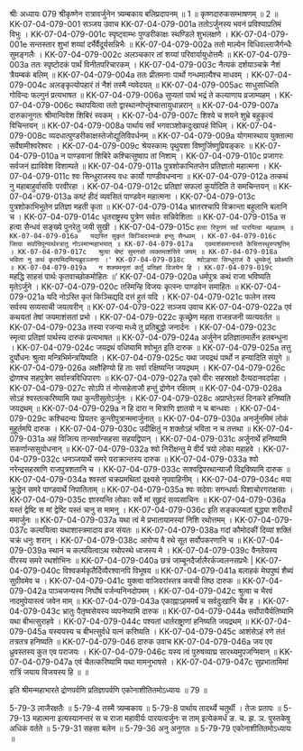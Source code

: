 श्रीः
अध्यायः 079
श्रीकृष्णेन रात्रावर्जुनेन त्र्यम्बकाय बलिप्रदापनम् ॥ 1 ॥ कृष्णदारुकसम्भाषणम् ॥ 2 ॥
KK-07-04-079-001	सञ्जय उवाच 
KK-07-04-079-001a	ततोऽर्जुनस्य भवनं प्रविश्याप्रतिमं विभुः ।
KK-07-04-079-001c	स्पृष्ट्वाम्भः पुण्डरीकाक्षः स्थण्डिले शुभलक्षणे ।
KK-07-04-079-001e	सन्तस्तार शुभां शय्यां दर्भैर्वैदूर्यसन्निभैः ॥
KK-07-04-079-002a	ततो माल्येन विधिवल्लाजैर्गन्धैः सुमङ्गलैः ।
KK-07-04-079-002c	अलञ्चकार तां शय्यां परिवार्यायुधोत्तमैः ॥
KK-07-04-079-003a	ततः स्पृष्टोदकं पार्थं विनीतपरिचारकम् ।
KK-07-04-079-003c	नैत्यकं दर्शयाञ्चक्रे नैशं त्रैयम्बकं बलिम् ॥
KK-07-04-079-004a	ततः प्रीतमनाः पार्थो गन्धमाल्यैश्च माधवम् ।
KK-07-04-079-004c	अलङ्कृत्योपहारं तं नैशं तस्मै न्यवेदयत् ॥
KK-07-04-079-005ac	साधुसाध्विति गोविन्दः फल्गुनं प्रत्यभाषत ॥
KK-07-04-079-006a	सुप्यतां पार्थ भद्रं ते कल्याणाय व्रजाम्यहम् ।
KK-07-04-079-006c	स्थापयित्वा ततो द्वास्थान्गोप्तॄंश्चात्तायुधान्नरान् ॥
KK-07-04-079-007a	दारुकानुगतः श्रीमान्विवेश शिबिरं स्वकम् ।
KK-07-04-079-007c	शिश्ये च शयने शुभ्रे बहुकृत्यं विचिन्तयन् ॥
KK-07-04-079-008a	पार्थाय सर्वं भगवाञ्शोकदुःखापहं विधिम् ।
KK-07-04-079-008c	व्यदधात्पुण्डरीकाक्षस्तेजोद्युतिविवर्धनम् ॥
KK-07-04-079-009a	योगमास्थाय युक्तात्मा सर्वेषामीश्वरेश्वरः ।
KK-07-04-079-009c	श्रेयस्कामः पृथुयशा विष्णुर्जिष्णुप्रियङ्करः ॥
KK-07-04-079-010a	न पाण्डवानां शिबिरे कश्चित्सुष्वाप तां निशाम् ।
KK-07-04-079-010c	प्रजागरः सर्वजनं ह्याविवेश विशाम्पते ॥
KK-07-04-079-011a	पुत्रशोकाभितप्तेन प्रतिज्ञातो महात्मना ।
KK-07-04-079-011c	श्वः सिन्धुराजस्य वधः कार्यो गाण्डीवधन्वना ॥
KK-07-04-079-012a	तत्कथं नु महाबाहुर्वासविः परवीरहा ।
KK-07-04-079-012c	प्रतिज्ञां सफलां कुर्यादिति ते समचिन्तयन् ॥
KK-07-04-079-013a	कष्टं हीदं व्यवसितं पाण्डवेन महात्मना ।
KK-07-04-079-013c	पुत्रशोकाभिभूतेन प्रतिज्ञा महती कृता ॥
KK-07-04-079-014a	भ्रातरश्चापि विक्रान्ता बहुलानि बलानि च ।
KK-07-04-079-014c	धृतराष्ट्रस्य पुत्रेण सर्वतः सन्निवेशिताः ॥
KK-07-04-079-015a	स हत्वा सैन्धवं सङ्ख्ये पुनरेतु जयी सुखी ।
KK-07-04-079-015c	`हत्वा रिपुगणं सर्वं पारयित्वा महाव्रतम् ॥
KK-07-04-079-016a	यद्यस्ति सुकृतं किञ्चिदस्माकं हन्तु सैन्धवम् ।
KK-07-04-079-016c	जित्वा सर्वान्रिपून्पार्थस्त्रातु नोऽस्मान्महाभयात् ॥
KK-07-04-079-017a	एवमाशंसमानास्ते केचित्तस्थुरुपश्रुतिम् ।
KK-07-04-079-017c	श्रुत्वा चेष्टं सुमनसो व्यक्तमाशंसिरे जयम् ॥
KK-07-04-079-018a	भविता नु कथं कृत्यमिदमित्यब्रुवञ्जनाः ।'
KK-07-04-079-018c	श्वोऽहत्वा सिन्धुराजं वै धूमकेतुं प्रवेक्ष्यति ॥
KK-07-04-079-019a	न शक्यमनृतां कर्तुं प्रतिज्ञां विजयेन हि ।
KK-07-04-079-019c	`महद्धि साहसं पार्थः कृतवाच्छोकमोहितः ॥'
KK-07-04-079-020a	धर्मपुत्रः कथं राजा भविष्यति मृतेऽर्जुने ।
KK-07-04-079-020c	तस्मिन्हि विजयः कृत्स्नः पाण्डवेन समाहितः ॥
KK-07-04-079-021a	यदि नोऽस्ति कृतं किञ्चिद्यदि दत्तं हुतं यदि ।
KK-07-04-079-021c	फलेन तस्य सर्वस्य सव्यसाची जयत्वरीन् ॥
KK-07-04-079-022	सञ्जय उवाच 
KK-07-04-079-022a	एवं कथयतां तेषां जयमाशंसतां प्रभो ।
KK-07-04-079-022c	कृच्छ्रेण महता राजन्रजनी व्यत्यवर्तत ॥
KK-07-04-079-023a	तस्या रजन्या मध्ये तु प्रतिबुद्धो जनार्दनः ।
KK-07-04-079-023c	स्मृत्वा प्रतिज्ञां पार्थस्य दारुकं प्रत्यभाषत ॥
KK-07-04-079-024a	अर्जुनेन प्रतिज्ञातमार्तेन हतबन्धुना ।
KK-07-04-079-024c	जयद्रथं वधिष्यामि श्वोभूत इति दारुक ॥
KK-07-04-079-025a	तत्तु दुर्योधनः श्रुत्वा मन्त्रिभिर्मन्त्रयिष्यति ।
KK-07-04-079-025c	यथा जयद्रथं पार्थो न हन्यादिति संयुगे ॥
KK-07-04-079-026a	अक्षौहिण्यो हि ताः सर्वा रक्षिष्यन्ति जयद्रथम् ।
KK-07-04-079-026c	द्रोणश्च सहपुत्रेण सर्वास्त्रविधिपारगः ॥
KK-07-04-079-027a	एको वीरः सहस्राक्षो दैत्यदानवदर्पहा ।
KK-07-04-079-027c	सोऽपि तं नोत्सहेताजौ हन्तुं द्रोणेन रक्षितम् ॥
KK-07-04-079-028a	सोऽहं श्वस्तत्करिष्यामि यथा कुन्तीसुतोऽर्जुनः ।
KK-07-04-079-028c	अप्राप्तेऽस्तं दिनकरे हनिष्यति जयद्रथम् ॥
KK-07-04-079-029a	न हि दारा न मित्राणि ज्ञातयो न च बान्धवाः ।
KK-07-04-079-029c	कश्चिदन्यः प्रियतरः कुन्तीपुत्रान्ममार्जुनात् ॥
KK-07-04-079-030a	अनर्जुनमिमं लोकं मुहूर्तमपि दारुक ।
KK-07-04-079-030c	उदीक्षितुं न शक्तोऽहं भविता न च तत्तथा ॥
KK-07-04-079-031a	अहं विजित्य तान्सर्वान्सहसा सहयद्विपान् ।
KK-07-04-079-031c	अर्जुनार्थे हनिष्यामि सकर्णान्ससुयोधनान् ॥
KK-07-04-079-032a	श्वो निरीक्षन्तु मे वीर्यं त्रयो लोका महाहवे ।
KK-07-04-079-032c	धनञ्जयार्थे समरे पराक्रान्तस्य दारुक ॥
KK-07-04-079-033a	श्वो नरेन्द्रसहस्राणि राजपुत्रशतानि च ।
KK-07-04-079-033c	साश्वद्विपरथान्याजौ विद्रविष्यामि दारुक ॥
KK-07-04-079-034a	श्वस्तां चक्रप्रमथितां द्रक्ष्यसे नृपवाहिनीम् ।
KK-07-04-079-034c	मया क्रुद्धेन समरे पाण्डवार्थे निपातिताम् ॥
KK-07-04-079-035a	श्वः सदेवाः सगन्धर्वाः पिशाचोरगराक्षसाः ।
KK-07-04-079-035c	ज्ञास्यन्ति लोकाः सर्वे मां सुहृदं सव्यसाचिनः ॥
KK-07-04-079-036a	यस्तं द्वेष्टि स मां द्वेष्टि यस्तं चानु स मामनु ।
KK-07-04-079-036c	इति सङ्कल्प्यतां बुद्ध्या शरीरार्धं ममार्जुनः ॥
KK-07-04-079-037a	यथा त्वं मे प्रभातायामस्यां निशि रथोत्तमम् ।
KK-07-04-079-037c	कल्पयित्वा यथाशास्त्रमादाय व्रज संयतः ॥
KK-07-04-079-038a	गदां कौमोदकीं दिव्यां शक्तिं चक्रं धनुः शरान् ।
KK-07-04-079-038c	आरोप्य वै रथे सूत सर्वोपकरणानि च ॥
KK-07-04-079-039a	स्थानं च कल्पयित्वाऽथ रथोपस्थे ध्वजस्य मे ।
KK-07-04-079-039c	वैनतेयस्य वीरस्य समरे रथशोभिनः ॥
KK-07-04-079-040a	छत्रं जाम्बूनदैर्जालैरर्कज्वलनसप्रभैः |
KK-07-04-079-040c	विश्वकर्मकृतैर्दिव्यैरश्वानपि विभूषय ॥
KK-07-04-079-041a	बलाहकं मेघपुष्पं शैब्यं सुग्रीवमेव च ।
KK-07-04-079-041c	युक्त्वा वाजिवरांस्तत्र कवची तिष्ठ दारुक ॥
KK-07-04-079-042a	पाञ्चजन्यस्य निर्घोषं पर्जन्यनिनदोपमम् ।
KK-07-04-079-042c	श्रुत्वा च भैरवं नादमुपेयास्त्वं जवेन माम् ॥
KK-07-04-079-043a	एकाह्नाऽहममर्षं च सर्वदुःखानि चैव ह ।
KK-07-04-079-043c	भ्रातुः पैतृष्वसेयस्य व्यपनेष्यामि दारुक ॥
KK-07-04-079-044a	सर्वोपायैर्यतिष्यामि यथा बीभत्सुराहवे ।
KK-07-04-079-044c	पश्यतां धार्तराष्ट्राणां हनिष्यति जयद्रथम् ॥
KK-07-04-079-045a	यस्ययस्य च बीभत्सुर्वधे यत्नं करिष्यति ।
KK-07-04-079-045c	आशंसेऽहं रणे तंतं तत्रतत्र हनिष्यति ॥
KK-07-04-079-046	दारुक उवाच 
KK-07-04-079-046a	जय एव ध्रुवस्तस्य कुत एव पराजयः ।
KK-07-04-079-046c	यस्य त्वं पुरुषव्याघ्र सारथ्यमुपजग्मिवान् ॥
KK-07-04-079-047a	एवं चैतत्करिष्यामि यथा मामनुभाषसे ।
KK-07-04-079-047c	सुप्रभातामिमां रात्रिं जयाय विजयस्य हि ॥ ॥

इति श्रीमन्महाभारते द्रोणपर्वणि प्रतिज्ञापर्वणि एकोनाशीतितमोऽध्यायः ॥ 79 ॥

5-79-3 लाजैरक्षतैः ॥ 5-79-4 तस्मै त्र्यम्बकाय ॥ 5-79-8 पार्थाय तादर्थ्ये चतुर्थी । तेजः प्रतापः ॥ 5-79-13 महात्मना इत्यस्यानन्तरं स च राजा महावीर्यः पारयत्वर्जुनः स ताम् इत्येकमर्धं ङ. च. झ. ञ. पुस्तकेषु अधिकं वर्तते ॥ 5-79-31 सहसा बलेन ॥ 5-79-36 अनु अनुगतः ॥ 5-79-79 एकोनाशीतितमोऽध्यायः ॥	
